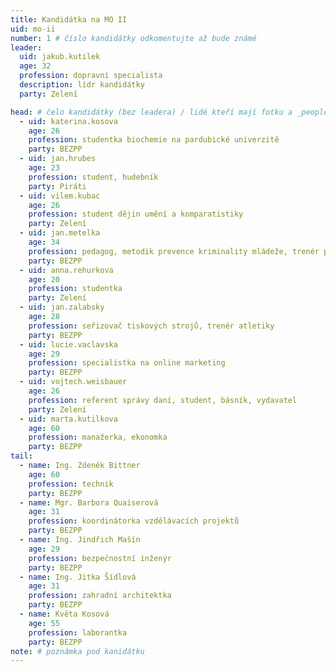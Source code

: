 ```yaml
---
title: Kandidátka na MO II
uid: mo-ii
number: 1 # číslo kandidátky odkomentujte až bude známé
leader:
  uid: jakub.kutilek
  age: 32
  profession: dopravní specialista
  description: lídr kandidátky
  party: Zelení

head: # čelo kandidátky (bez leadera) / lidé kteří mají fotku a _people/jmeno.md
  - uid: katerina.kosova
    age: 26
    profession: studentka biochemie na pardubické univerzitě
    party: BEZPP
  - uid: jan.hrubes
    age: 23
    profession: student, hudebník
    party: Piráti
  - uid: vilem.kubac
    age: 26
    profession: student dějin umění a komparatistiky
    party: Zelení
  - uid: jan.metelka
    age: 34
    profession: pedagog, metodik prevence kriminality mládeže, trenér plavání a vedoucí lyžařské školy
    party: BEZPP
  - uid: anna.rehurkova
    age: 20
    profession: studentka
    party: Zelení
  - uid: jan.zalabsky
    age: 28
    profession: seřizovač tiskových strojů, trenér atletiky
    party: BEZPP
  - uid: lucie.vaclavska
    age: 29
    profession: specialistka na online marketing
    party: BEZPP
  - uid: vojtech.weisbauer
    age: 26
    profession: referent správy daní, student, básník, vydavatel
    party: Zelení
  - uid: marta.kutilkova
    age: 60
    profession: manažerka, ekonomka
    party: BEZPP
tail:
  - name: Ing. Zdeněk Bittner
    age: 60
    profession: technik
    party: BEZPP
  - name: Mgr. Barbora Quaiserová
    age: 31
    profession: koordinátorka vzdělávacích projektů
    party: BEZPP
  - name: Ing. Jindřich Mašín
    age: 29
    profession: bezpečnostní inženýr
    party: BEZPP
  - name: Ing. Jitka Šídlová
    age: 31
    profession: zahradní architektka
    party: BEZPP
  - name: Květa Kosová
    age: 55
    profession: laborantka
    party: BEZPP
note: # poznámka pod kanidátku
---
```

